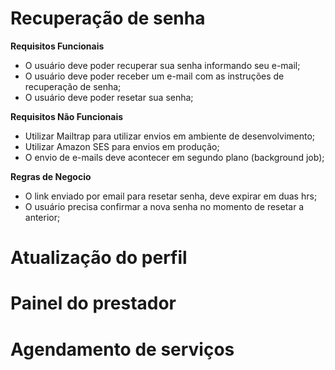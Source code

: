 # Recuperação de senha

  **Requisitos Funcionais**

  - O usuário deve poder recuperar sua senha informando seu e-mail;
  - O usuário deve poder receber um e-mail com as instruções de recuperação de senha;
  - O usuário deve poder resetar sua senha;

  **Requisitos Não Funcionais**

  - Utilizar Mailtrap para utilizar envios em ambiente de desenvolvimento;
  - Utilizar Amazon SES para envios em produção;
  - O envio de e-mails deve acontecer em segundo plano (background job);

  **Regras de Negocio**

  - O link enviado por email para resetar senha, deve expirar em duas hrs;
  - O usuário precisa confirmar a nova senha no momento de resetar a anterior;

# Atualização do perfil

# Painel do prestador

# Agendamento de serviços
